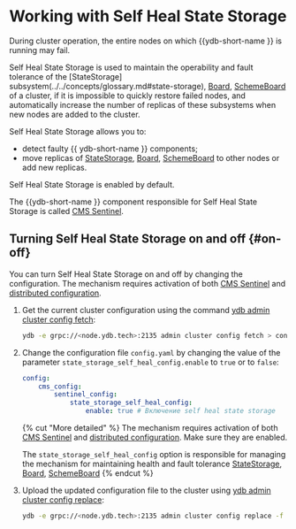 # Working with Self Heal State Storage


During cluster operation, the entire nodes on which {{ydb-short-name }} is running may fail.

Self Heal State Storage is used to maintain the operability and fault tolerance of the [StateStorage] subsystem(../../concepts/glossary.md#state-storage), [Board](../../concepts/glossary.md#board), [SchemeBoard](../../concepts/glossary.md#scheme-board) of a cluster, if it is impossible to quickly restore failed nodes, and automatically increase the number of replicas of these subsystems when new nodes are added to the cluster.

Self Heal State Storage allows you to:

* detect faulty {{ ydb-short-name }} components;
* move replicas of [StateStorage](../../concepts/glossary.md#state-storage), [Board](../../concepts/glossary.md#board), [SchemeBoard](../../concepts/glossary.md#scheme-board) to other nodes or add new replicas.

Self Heal State Storage is enabled by default.

The {{ydb-short-name }} component responsible for Self Heal State Storage is called [CMS Sentinel](../../concepts/glossary.md#cms).

## Turning Self Heal State Storage on and off {#on-off}

You can turn Self Heal State Storage on and off by changing the configuration.
The mechanism requires activation of both [CMS Sentinel](../../concepts/glossary.md#cms) and [distributed configuration](../../concepts/glossary.md#distributed-configuration).

1. Get the current cluster configuration using the command [ydb admin cluster config fetch](../../reference/ydb-cli/commands/configuration/cluster/fetch.md):

    ```bash
    ydb -e grpc://<node.ydb.tech>:2135 admin cluster config fetch > config.yaml
    ```

2. Change the configuration file `config.yaml` by changing the value of the parameter `state_storage_self_heal_config.enable` to `true` or to `false`:

    ```yaml
    config:
        cms_config:
            sentinel_config:
                state_storage_self_heal_config:
                    enable: true # Включение self heal state storage
    ```

    {% cut "More detailed" %}
    The mechanism requires activation of both [CMS Sentinel](../../concepts/glossary.md#cms) and [distributed configuration](../../concepts/glossary.md#distributed-configuration). Make sure they are enabled.

    The `state_storage_self_heal_config` option is responsible for managing the mechanism for maintaining health and fault tolerance [StateStorage](../../concepts/glossary.md#state-storage), [Board](../../concepts/glossary.md#board), [SchemeBoard](../../concepts/glossary.md#scheme-board)
    {% endcut %}

3. Upload the updated configuration file to the cluster using [ydb admin cluster config replace](../../reference/ydb-cli/commands/configuration/cluster/replace.md):

    ```bash
    ydb -e grpc://<node.ydb.tech>:2135 admin cluster config replace -f config.yaml
    ```
